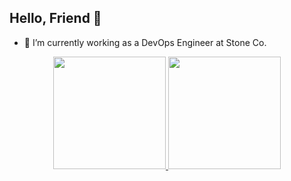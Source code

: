 ## Hello, Friend 🤖

- 🔭 I’m currently working as a DevOps Engineer at Stone Co.

<div align="center">
  <a href="https://github.com/sandesvitor">
  <img height="180em" src="https://github-readme-stats.vercel.app/api?username=sandesvitor&show_icons=true&theme=moltack&include_all_commits=true&count_private=true"/>
  <img height="180em" src="https://github-readme-stats.vercel.app/api/top-langs/?username=sandesvitor&layout=compact&langs_count=7&theme=moltack"/>
</div>